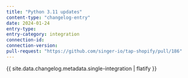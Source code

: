 ```yaml
---
title: "Python 3.11 updates"
content-type: "changelog-entry"
date: 2024-01-24
entry-type: 
entry-category: integration
connection-id: 
connection-version: 
pull-request: "https://github.com/singer-io/tap-shopify/pull/186"
---
```

{{ site.data.changelog.metadata.single-integration | flatify }}
